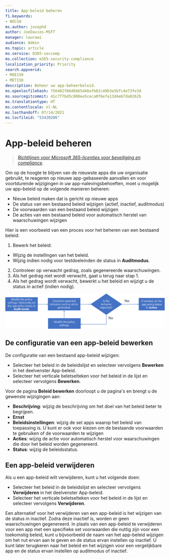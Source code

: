 ```yaml
---
title: App-beleid beheren
f1.keywords:
- NOCSH
ms.author: josephd
author: JoeDavies-MSFT
manager: laurawi
audience: Admin
ms.topic: article
ms.service: O365-seccomp
ms.collection: m365-security-compliance
localization_priority: Priority
search.appverid:
- MOE150
- MET150
description: Beheer uw app-beheerbeleid.
ms.openlocfilehash: 756402f86d6b65d48afb02c49b3e5bfc4e73fe3d
ms.sourcegitcommit: 41c7f7bd5c808ee5ceca0f6efe13d4e67da0262b
ms.translationtype: HT
ms.contentlocale: nl-NL
ms.lasthandoff: 07/14/2021
ms.locfileid: "53420206"
---
```

# <a name="manage-app-policies"></a>App-beleid beheren

>*[Richtlijnen voor Microsoft 365-licenties voor beveiliging en compliance](https://aka.ms/ComplianceSD).*

Om op de hoogte te blijven van de nieuwste apps die uw organisatie gebruikt, te reageren op nieuwe app-gebaseerde aanvallen en voor voortdurende wijzigingen in uw app-nalevingsbehoeften, moet u mogelijk uw app-beleid op de volgende manieren beheren:

- Nieuw beleid maken dat is gericht op nieuwe apps
- De status van een bestaand beleid wijzigen (actief, inactief, auditmodus)
- De voorwaarden van een bestaand beleid wijzigen
- De acties van een bestaand beleid voor automatisch herstel van waarschuwingen wijzigen

Hier is een voorbeeld van een proces voor het beheren van een bestaand beleid:

1. Bewerk het beleid:

  - Wijzig de instellingen van het beleid.
  - Wijzig indien nodig voor testdoeleinden de status in **Auditmodus**.

2. Controleer op verwacht gedrag, zoals gegenereerde waarschuwingen.
1. Als het gedrag niet wordt verwacht, gaat u terug naar stap 1.
1. Als het gedrag wordt verwacht, bewerkt u het beleid en wijzigt u de status in actief (indien nodig).

![De werkstroom voor app-beleid beheren](../media/manage-app-protection-governance/mapg-manage-policy-process.png)

## <a name="editing-an-app-policy-configuration"></a>De configuratie van een app-beleid bewerken

De configuratie van een bestaand app-beleid wijzigen:

- Selecteer het beleid in de beleidslijst en selecteer vervolgens **Bewerken** in het deelvenster App-beleid.
- Selecteer het verticale beletselteken voor het beleid in de lijst en selecteer vervolgens **Bewerken**.

Voor de pagina **Beleid bewerken** doorloopt u de pagina's en brengt u de gewenste wijzigingen aan:

- **Beschrijving**: wijzig de beschrijving om het doel van het beleid beter te begrijpen.
- **Ernst**
- **Beleidsinstellingen**: wijzig de set apps waarop het beleid van toepassing is. U kunt er ook voor kiezen om de bestaande voorwaarden te gebruiken of de voorwaarden te wijzigen
- **Acties**: wijzig de actie voor automatisch herstel voor waarschuwingen die door het beleid worden gegenereerd.
- **Status**: wijzig de beleidsstatus.

## <a name="deleting-an-app-policy"></a>Een app-beleid verwijderen

Als u een app-beleid wilt verwijderen, kunt u het volgende doen:

- Selecteer het beleid in de beleidslijst en selecteer vervolgens **Verwijderen** in het deelvenster App-beleid.
- Selecteer het verticale beletselteken voor het beleid in de lijst en selecteer vervolgens **Verwijderen**.

Een alternatief voor het verwijderen van een app-beleid is het wijzigen van de status in inactief. Zodra deze inactief is, worden er geen waarschuwingen gegenereerd. In plaats van een app-beleid te verwijderen voor een app met een specifieke set voorwaarden die nuttig zijn voor een toekomstig beleid, kunt u bijvoorbeeld de naam van het app-beleid wijzigen om het nut ervan aan te geven en de status ervan instellen op inactief. U kunt later terugkeren naar het beleid en het wijzigen voor een vergelijkbare app en de status ervan instellen op auditmodus of inactief.
